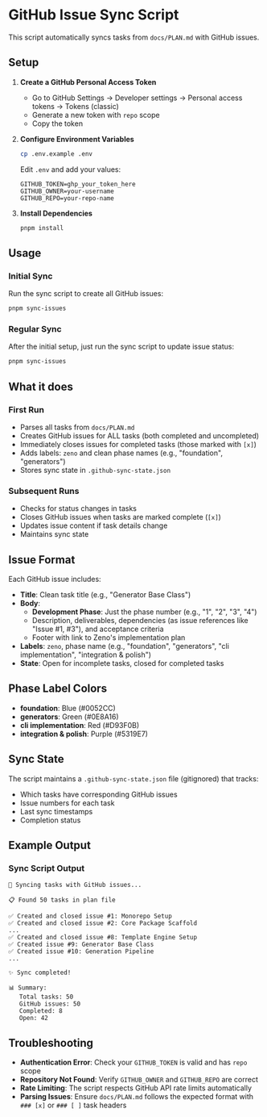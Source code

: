 # GitHub Issue Sync Script

This script automatically syncs tasks from `docs/PLAN.md` with GitHub issues.

## Setup

1. **Create a GitHub Personal Access Token**

   - Go to GitHub Settings → Developer settings → Personal access tokens → Tokens (classic)
   - Generate a new token with `repo` scope
   - Copy the token

2. **Configure Environment Variables**

   ```bash
   cp .env.example .env
   ```

   Edit `.env` and add your values:

   ```env
   GITHUB_TOKEN=ghp_your_token_here
   GITHUB_OWNER=your-username
   GITHUB_REPO=your-repo-name
   ```

3. **Install Dependencies**
   ```bash
   pnpm install
   ```

## Usage

### Initial Sync

Run the sync script to create all GitHub issues:

```bash
pnpm sync-issues
```

### Regular Sync

After the initial setup, just run the sync script to update issue status:

```bash
pnpm sync-issues
```

## What it does

### First Run

- Parses all tasks from `docs/PLAN.md`
- Creates GitHub issues for ALL tasks (both completed and uncompleted)
- Immediately closes issues for completed tasks (those marked with `[x]`)
- Adds labels: `zeno` and clean phase names (e.g., "foundation", "generators")
- Stores sync state in `.github-sync-state.json`

### Subsequent Runs

- Checks for status changes in tasks
- Closes GitHub issues when tasks are marked complete (`[x]`)
- Updates issue content if task details change
- Maintains sync state

## Issue Format

Each GitHub issue includes:

- **Title**: Clean task title (e.g., "Generator Base Class")
- **Body**:
  - **Development Phase**: Just the phase number (e.g., "1", "2", "3", "4")
  - Description, deliverables, dependencies (as issue references like "Issue #1, #3"), and acceptance criteria
  - Footer with link to Zeno's implementation plan
- **Labels**: `zeno`, phase name (e.g., "foundation", "generators", "cli implementation", "integration & polish")
- **State**: Open for incomplete tasks, closed for completed tasks

## Phase Label Colors

- **foundation**: Blue (#0052CC)
- **generators**: Green (#0E8A16)
- **cli implementation**: Red (#D93F0B)
- **integration & polish**: Purple (#5319E7)

## Sync State

The script maintains a `.github-sync-state.json` file (gitignored) that tracks:

- Which tasks have corresponding GitHub issues
- Issue numbers for each task
- Last sync timestamps
- Completion status

## Example Output

### Sync Script Output

```
🔄 Syncing tasks with GitHub issues...

📋 Found 50 tasks in plan file

✅ Created and closed issue #1: Monorepo Setup
✅ Created and closed issue #2: Core Package Scaffold
...
✅ Created and closed issue #8: Template Engine Setup
✅ Created issue #9: Generator Base Class
✅ Created issue #10: Generation Pipeline
...

✨ Sync completed!

📊 Summary:
   Total tasks: 50
   GitHub issues: 50
   Completed: 8
   Open: 42
```

## Troubleshooting

- **Authentication Error**: Check your `GITHUB_TOKEN` is valid and has `repo` scope
- **Repository Not Found**: Verify `GITHUB_OWNER` and `GITHUB_REPO` are correct
- **Rate Limiting**: The script respects GitHub API rate limits automatically
- **Parsing Issues**: Ensure `docs/PLAN.md` follows the expected format with `### [x]` or `### [ ]` task headers
